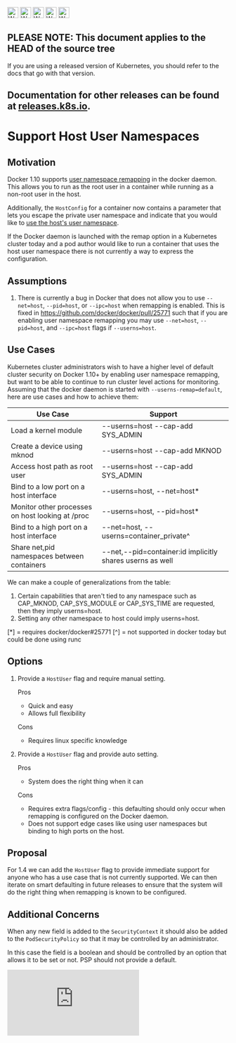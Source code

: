 <!-- BEGIN MUNGE: UNVERSIONED_WARNING -->

<!-- BEGIN STRIP_FOR_RELEASE -->

<img src="http://kubernetes.io/kubernetes/img/warning.png" alt="WARNING"
     width="25" height="25">
<img src="http://kubernetes.io/kubernetes/img/warning.png" alt="WARNING"
     width="25" height="25">
<img src="http://kubernetes.io/kubernetes/img/warning.png" alt="WARNING"
     width="25" height="25">
<img src="http://kubernetes.io/kubernetes/img/warning.png" alt="WARNING"
     width="25" height="25">
<img src="http://kubernetes.io/kubernetes/img/warning.png" alt="WARNING"
     width="25" height="25">

<h2>PLEASE NOTE: This document applies to the HEAD of the source tree</h2>

If you are using a released version of Kubernetes, you should
refer to the docs that go with that version.

Documentation for other releases can be found at
[releases.k8s.io](http://releases.k8s.io).
</strong>
--

<!-- END STRIP_FOR_RELEASE -->

<!-- END MUNGE: UNVERSIONED_WARNING -->

# Support Host User Namespaces

## Motivation

Docker 1.10 supports [user namespace remapping](https://docs.docker.com/v1.10/engine/reference/commandline/daemon/#daemon-user-namespace-options)
in the docker daemon.  This allows you to run as the root user in a
container while running as a non-root user in the host.

Additionally, the `HostConfig` for a container now contains a parameter
that lets you escape the private user namespace and indicate that you
would like to [use the host's user namespace](https://github.com/docker/engine-api/blob/master/types/container/host_config.go#L310).

If the Docker daemon is launched with the remap option in a Kubernetes
cluster today and a pod author would like to run a container that uses
the host user namespace there is not currently a way to express the
configuration.

## Assumptions

1.  There is currently a bug in Docker that does not allow you to use
`--net=host`, `--pid=host`, or `--ipc=host` when remapping is enabled.
This is fixed in https://github.com/docker/docker/pull/25771 such that
if you are enabling user namespace remapping you may use `--net=host`, `--pid=host`,
and `--ipc=host` flags if `--userns=host`.

## Use Cases

Kubernetes cluster administrators wish to have a higher level of
default cluster security on Docker 1.10+ by enabling user namespace
remapping, but want to be able to continue to run cluster level actions
for monitoring.  Assuming that the docker daemon is started with
`--userns-remap=default`,
here are use cases and how to achieve them:

| Use Case  | Support |
|---|---|
| Load a kernel module  | --userns=host --cap-add SYS_ADMIN  |
| Create a device using mknod  |  --userns=host --cap-add MKNOD |
| Access host path as root user  | --userns=host --cap-add SYS_ADMIN  |
| Bind to a low port on a host interface  | --userns=host, --net=host*  |
| Monitor other processes on host looking at /proc  | --userns=host, --pid=host*  |
| Bind to a high port on a host interface | --net=host, --userns=container_private^  |
| Share net,pid namespaces between containers  | --net,--pid=container:id implicitly shares userns as well  |

We can make a couple of generalizations from the table:

1. Certain capabilities that aren't tied to any namespace such as
CAP_MKNOD, CAP_SYS_MODULE or CAP_SYS_TIME are requested, then they
imply userns=host.
2. Setting any other namespace to host could imply userns=host.

[*] = requires docker/docker#25771
[^] = not supported in docker today but could be done using runc



## Options

1.  Provide a `HostUser` flag and require manual setting.

    Pros
    *  Quick and easy
    *  Allows full flexibility

    Cons
    *  Requires linux specific knowledge

2.  Provide a `HostUser` flag and provide auto setting.

    Pros
    *  System does the right thing when it can

    Cons
    *  Requires extra flags/config - this defaulting should only occur
    when remapping is configured on the Docker daemon.
    *  Does not support edge cases like using user namespaces but binding
    to high ports on the host.

## Proposal

For 1.4 we can add the `HostUser` flag to provide immediate support
for anyone who has a use case that is not currently supported.  We can
then iterate on smart defaulting in future releases to ensure that the
system will do the right thing when remapping is known to be configured.


## Additional Concerns

When any new field is added to the `SecurityContext` it should also be
added to the `PodSecurityPolicy` so that it may be controlled by an
administrator.

In this case the field is a boolean and should be controlled by an option
that allows it to be set or not.  PSP should not provide a default.

<!-- BEGIN MUNGE: GENERATED_ANALYTICS -->
[![Analytics](https://kubernetes-site.appspot.com/UA-36037335-10/GitHub/docs/proposals/user-namespace.md?pixel)]()
<!-- END MUNGE: GENERATED_ANALYTICS -->
